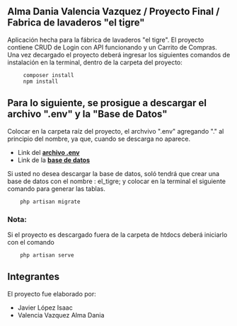 ## Alma Dania Valencia Vazquez / Proyecto Final / Fabrica de lavaderos "el tigre"

Aplicación hecha para la fábrica de lavaderos "el tigre". El proyecto contiene CRUD de Login con API funcionando y un Carrito de Compras.
Una vez decargado el proyecto deberá ingresar los siguientes comandos de instalación en la terminal, dentro de la carpeta del proyecto:

         composer install
         npm install

## Para lo siguiente, se prosigue a descargar el archivo ".env" y la "Base de Datos"

Colocar en la carpeta raíz del proyecto, el archvivo ".env" agregando "." al principio del nombre, ya que, cuando se descarga no aparece. 

 - Link del **[archivo .env](https://drive.google.com/file/d/1KGXiB0iaGaEWg3OYUfDmOG6hjmGS8FZJ/view?usp=share_link)**
 - Link de la **[base de datos](https://drive.google.com/file/d/1RApq-wDe3bAJS-1tugO8BVpfA5QYJBoa/view?usp=share_link)**
 
 
 Si usted no desea descargar la base de datos, soló tendrá que crear una base de datos con el nombre : el_tigre; y colocar en la terminal el siguiente comando para generar las tablas. 
 
        php artisan migrate
        
 
 ### Nota: 
 Si el proyecto es descargado fuera de la carpeta de htdocs deberá iniciarlo con el comando
        
        php artisan serve



## Integrantes

El proyecto fue elaborado por:
- Javier López Isaac
- Valencia Vazquez Alma Dania
